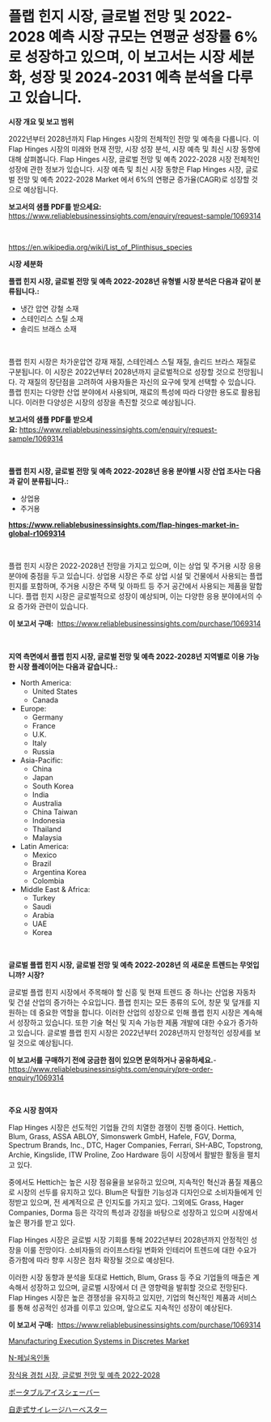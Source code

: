 <p><h1>플랩 힌지 시장, 글로벌 전망 및 2022-2028 예측 시장 규모는 연평균 성장률 6%로 성장하고 있으며, 이 보고서는 시장 세분화, 성장 및 2024-2031 예측 분석을 다루고 있습니다.</h1></p><p><strong>시장 개요 및 보고 범위</strong></p>
<p><p>2022년부터 2028년까지 Flap Hinges 시장의 전체적인 전망 및 예측을 다룹니다. 이 Flap Hinges 시장의 미래와 현재 전망, 시장 성장 분석, 시장 예측 및 최신 시장 동향에 대해 살펴봅니다. Flap Hinges 시장, 글로벌 전망 및 예측 2022-2028 시장 전체적인 성장에 관한 정보가 있습니다. 시장 예측 및 최신 시장 동향은 Flap Hinges 시장, 글로벌 전망 및 예측 2022-2028 Market 에서 6%의 연평균 증가율(CAGR)로 성장할 것으로 예상됩니다.</p></p>
<p><strong>보고서의 샘플 PDF를 받으세요:</strong> <a href="https://www.reliablebusinessinsights.com/enquiry/request-sample/1069314">https://www.reliablebusinessinsights.com/enquiry/request-sample/1069314</a></p>
<p>&nbsp;</p>
<p><a href="https://en.wikipedia.org/wiki/List_of_Plinthisus_species">https://en.wikipedia.org/wiki/List_of_Plinthisus_species</a></p>
<p><strong>시장 세분화</strong></p>
<p><strong>플랩 힌지 시장, 글로벌 전망 및 예측 2022-2028년 유형별 시장 분석은 다음과 같이 분류됩니다.:</strong></p>
<p><ul><li>냉간 압연 강철 소재</li><li>스테인리스 스틸 소재</li><li>솔리드 브래스 소재</li></ul></p>
<p>&nbsp;</p>
<p><p>플랩 힌지 시장은 차가운압연 강재 재질, 스테인레스 스틸 재질, 솔리드 브라스 재질로 구분됩니다. 이 시장은 2022년부터 2028년까지 글로벌적으로 성장할 것으로 전망됩니다. 각 재질의 장단점을 고려하여 사용자들은 자신의 요구에 맞게 선택할 수 있습니다. 플랩 힌지는 다양한 산업 분야에서 사용되며, 재료의 특성에 따라 다양한 용도로 활용됩니다. 이러한 다양성은 시장의 성장을 촉진할 것으로 예상됩니다.</p></p>
<p><strong>보고서의 샘플 PDF를 받으세요:</strong>&nbsp;<a href="https://www.reliablebusinessinsights.com/enquiry/request-sample/1069314">https://www.reliablebusinessinsights.com/enquiry/request-sample/1069314</a></p>
<p>&nbsp;</p>
<p><strong> 플랩 힌지 시장, 글로벌 전망 및 예측 2022-2028년 응용 분야별 시장 산업 조사는 다음과 같이 분류됩니다.:</strong></p>
<p><ul><li>상업용</li><li>주거용</li></ul></p>
<p><strong><a href="https://www.reliablebusinessinsights.com/flap-hinges-market-in-global-r1069314">https://www.reliablebusinessinsights.com/flap-hinges-market-in-global-r1069314</a></strong></p>
<p>&nbsp;</p>
<p><p>플랩 힌지 시장은 2022-2028년 전망을 가지고 있으며, 이는 상업 및 주거용 시장 응용 분야에 중점을 두고 있습니다. 상업용 시장은 주로 상업 시설 및 건물에서 사용되는 플랩 힌지를 포함하며, 주거용 시장은 주택 및 아파트 등 주거 공간에서 사용되는 제품을 말합니다. 플랩 힌지 시장은 글로벌적으로 성장이 예상되며, 이는 다양한 응용 분야에서의 수요 증가와 관련이 있습니다.</p></p>
<p><strong>이 보고서 구매:</strong>&nbsp; <a href="https://www.reliablebusinessinsights.com/purchase/1069314">https://www.reliablebusinessinsights.com/purchase/1069314</a></p>
<p>&nbsp;</p>
<p><strong>지역 측면에서 플랩 힌지 시장, 글로벌 전망 및 예측 2022-2028년 지역별로 이용 가능한 시장 플레이어는 다음과 같습니다.:</strong></p>
<p><ul>
    <li>
        North America:
        <ul>
            <li>United States</li>
            <li>Canada</li>
        </ul>
    </li>
    <li>
        Europe:
        <ul>
            <li>Germany</li>
            <li>France</li>
            <li>U.K.</li>
            <li>Italy</li>
            <li>Russia</li>
        </ul>
    </li>
    <li>
        Asia-Pacific:
        <ul>
            <li>China</li>
            <li>Japan</li>
            <li>South Korea</li>
            <li>India</li>
            <li>Australia</li>
            <li>China Taiwan</li>
            <li>Indonesia</li>
            <li>Thailand</li>
            <li>Malaysia</li>
        </ul>
    </li>
    <li>
        Latin America:
        <ul>
            <li>Mexico</li>
            <li>Brazil</li>
            <li>Argentina Korea</li>
            <li>Colombia</li>
        </ul>
    </li>
    <li>
        Middle East & Africa:
        <ul>
            <li>Turkey</li>
            <li>Saudi</li>
            <li>Arabia</li>
            <li>UAE</li>
            <li>Korea</li>
        </ul>
    </li>
    </ul></p>
<p>&nbsp;</p>
<p><strong>글로벌 플랩 힌지 시장, 글로벌 전망 및 예측 2022-2028년 의 새로운 트렌드는 무엇입니까? 시장?</strong></p>
<p><p>글로벌 플랩 힌지 시장에서 주목해야 할 신흥 및 현재 트렌드 중 하나는 산업용 자동차 및 건설 산업의 증가하는 수요입니다. 플랩 힌지는 모든 종류의 도어, 창문 및 덮개를 지원하는 데 중요한 역할을 합니다. 이러한 산업의 성장으로 인해 플랩 힌지 시장은 계속해서 성장하고 있습니다. 또한 기술 혁신 및 지속 가능한 제품 개발에 대한 수요가 증가하고 있습니다. 글로벌 플랩 힌지 시장은 2022년부터 2028년까지 안정적인 성장세를 보일 것으로 예상됩니다.</p></p>
<p><strong>이 보고서를 구매하기 전에 궁금한 점이 있으면 문의하거나 공유하세요.</strong>- <a href="https://www.reliablebusinessinsights.com/enquiry/pre-order-enquiry/1069314">https://www.reliablebusinessinsights.com/enquiry/pre-order-enquiry/1069314</a></p>
<p>&nbsp;</p>
<p><strong>주요 시장 참여자</strong></p>
<p><p>Flap Hinges 시장은 선도적인 기업들 간의 치열한 경쟁이 진행 중이다. Hettich, Blum, Grass, ASSA ABLOY, Simonswerk GmbH, Hafele, FGV, Dorma, Spectrum Brands, Inc., DTC, Hager Companies, Ferrari, SH-ABC, Topstrong, Archie, Kingslide, ITW Proline, Zoo Hardware 등이 시장에서 활발한 활동을 펼치고 있다.</p><p>중에서도 Hettich는 높은 시장 점유율을 보유하고 있으며, 지속적인 혁신과 품질 제품으로 시장의 선두를 유지하고 있다. Blum은 탁월한 기능성과 디자인으로 소비자들에게 인정받고 있으며, 전 세계적으로 큰 인지도를 가지고 있다. 그외에도 Grass, Hager Companies, Dorma 등은 각각의 특성과 강점을 바탕으로 성장하고 있으며 시장에서 높은 평가를 받고 있다.</p><p>Flap Hinges 시장은 글로벌 시장 기회를 통해 2022년부터 2028년까지 안정적인 성장을 이룰 전망이다. 소비자들의 라이프스타일 변화와 인테리어 트렌드에 대한 수요가 증가함에 따라 향후 시장은 점차 확장될 것으로 예상된다.</p><p>이러한 시장 동향과 분석을 토대로 Hettich, Blum, Grass 등 주요 기업들의 매출은 계속해서 성장하고 있으며, 글로벌 시장에서 더 큰 영향력을 발휘할 것으로 전망된다. Flap Hinges 시장은 높은 경쟁성을 유지하고 있지만, 기업의 혁신적인 제품과 서비스를 통해 성공적인 성과를 이루고 있으며, 앞으로도 지속적인 성장이 예상된다.</p></p>
<p><strong>이 보고서 구매:</strong>&nbsp;&nbsp;<a href="https://www.reliablebusinessinsights.com/purchase/1069314">https://www.reliablebusinessinsights.com/purchase/1069314</a></p>
<p><p><a href="https://github.com/moyahfrancoestellec51j635wcx/Market-Research-Report-List-3/blob/main/manufacturing-execution-systems-in-discretes-market.md">Manufacturing Execution Systems in Discretes Market</a></p><p><a href="https://medium.com/@stanleylyittle554467/n-%ED%8E%98%EB%8B%90%EC%98%A5%EC%8B%A0%EB%8F%8C-%EC%8B%9C%EC%9E%A5-%EA%B7%9C%EB%AA%A8-%EC%8B%9C%EC%9E%A5-%EC%A0%84%EB%A7%9D-%EB%B0%8F-%EC%8B%9C%EC%9E%A5-%EC%98%88%EC%B8%A1-2024%EB%85%84%EB%B6%80%ED%84%B0-2031%EB%85%84%EA%B9%8C%EC%A7%80-50ffd33666ca">N-페닐옥인돌</a></p><p><a href="https://github.com/Nicolasrown5/Market-Research-Report-List-1/blob/main/9652652130795.md">장식용 경첩 시장, 글로벌 전망 및 예측 2022-2028</a></p><p><a href="https://medium.com/@lindrup2/%E6%90%BA%E5%B8%AF%E5%BC%8F%E3%82%A2%E3%82%A4%E3%82%B9%E3%82%B7%E3%82%A7%E3%83%BC%E3%83%90%E3%83%BC%E3%81%AE%E5%B8%82%E5%A0%B4%E5%B1%95%E6%9C%9B-%E6%A5%AD%E7%95%8C%E6%A6%82%E8%A6%81%E3%81%A8%E4%BA%88%E6%B8%AC-2024%E5%B9%B4%E3%81%8B%E3%82%892031%E5%B9%B4-273496e948f4">ポータブルアイスシェーバー</a></p><p><a href="https://github.com/schmahlson/Market-Research-Report-List-2/blob/main/9063182134115.md">自走式サイレージハーベスター</a></p></p>